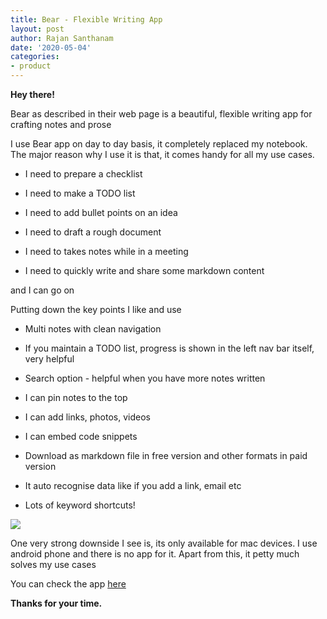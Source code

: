 ```yaml
---
title: Bear - Flexible Writing App
layout: post
author: Rajan Santhanam
date: '2020-05-04'
categories:
- product
---
```


**Hey there!**

Bear as described in their web page is a beautiful, flexible writing app for crafting notes and prose

I use Bear app on day to day basis, it completely replaced my notebook. The major reason why I use it is that, it comes handy for all my use cases.

* I need to prepare a checklist

* I need to make a TODO list
 
* I need to add bullet points on an idea
 
* I need to draft a rough document
 
* I need to takes notes while in a meeting
 
* I need to quickly write and share some markdown content

and I can go on

Putting down the key points I like and use

* Multi notes with clean navigation

* If you maintain a TODO list, progress is shown in the left nav bar itself, very helpful
 
* Search option - helpful when you have more notes written
 
* I can pin notes to the top
 
* I can add links, photos, videos
 
* I can embed code snippets 
 
* Download as markdown file in free version and other formats in paid version
 
* It auto recognise data like if you add a link, email etc
 
* Lots of keyword shortcuts!


![](https://rajanpsanthanam.s3.ap-south-1.amazonaws.com/bear-app-post.png)


One very strong downside I see is, its only available for mac devices. I use android phone and there is no app for it. Apart from this, it petty much solves my use cases

You can check the app [here](https://bear.app/)

**Thanks for your time.**